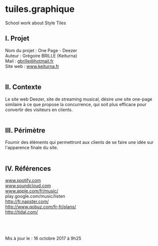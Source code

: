 # tuiles.graphique
School work about Style Tiles

<h2>I. Projet</h2>

  Nom du projet : One Page - Deezer<br>
  Auteur : Grégoire BRILLE (Keiturna)<br>
  Mail : gbrille@hotmail.fr<br>
  Site web : www.keiturna.fr
  <br>
  <br>
  
<h2>II. Contexte</h2>
  
  Le site web Deezer, site de streaming musical, désire une site one-page similaire à ce que propose la concurrence, qui soit   plus efficace pour convertir des visiteurs en clients.
  <br>
  <br>
 
<h2>III. Périmètre</h2>

  Fournir des éléments qui permettront aux clients de se faire une idée sur l'apparence finale du site.
  <br>
  <br>
  
  
<h2>IV. Références</h2>

  www.spotify.com<br>
  www.soundcloud.com<br>
  www.apple.com/fr/music/<br>
  play.google.com/music/listen<br>
  http://fr.napster.com/<br>
  http://www.qobuz.com/fr-fr/plans/<br>
  http://tidal.com/<br>
  <br>
  <br>
  <br>
  <br>
Mis à jour le : 16 octobre 2017 à 9h25
